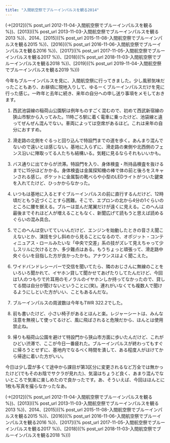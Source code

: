 ```yaml
---
title: "入間航空祭でブルーインパルスを観る2014"
---
```


(→[2012]({% post_url 2012-11-04-入間航空祭でブルーインパルスを観る %})、[2013]({% post_url 2013-11-03-入間航空祭でブルーインパルスを観る2013 %})、2014、[2015]({% post_url 2015-11-08-入間航空祭でブルーインパルスを観る2015 %})、[2016]({% post_url 2016-11-06-入間航空祭でブルーインパルスを観る2016 %})、[2017]({% post_url 2017-11-05-入間航空祭でブルーインパルスを観る2017 %})、[2018]({% post_url 2018-11-03-入間航空祭でブルーインパルスを観る2018 %})、[2019]({% post_url 2019-11-04-入間航空祭でブルーインパルスを観る2019 %}))

今年もブルーインパルスを見に、入間航空祭に行ってきました。少し風邪気味だったこともあり、お昼頃に現地入りして、ゆるーくブルーインパルスだけを見に行った感じ。一昨年と去年に続き、来年の自分への申し送り事項をメモしておきます。

1. 西武池袋線の稲荷山公園駅は例年ものすごく混むので、初めて西武新宿線の狭山市駅から入ってみた。11時ごろ駅に着く電車に乗ったけど、池袋線と違ってぜんぜん混んでない。車両によっては空席があるほど。これは来年の自分におすすめ。

1. 滑走路の北側をぐるっと回り込んで特設門までの道を歩く。あんまり混んでないので遠いとは感じない。基地に入らずに、滑走路の東側や北西側のフェンス沿いに陣取ってる人たちも結構いる。気軽に見るならそれもいいかも。

1. バス通りに出てからが渋滞。特設門を入り、身体検査・所持品検査を抜けるまでに15分ほどかかる。身体検査は金属探知機の棒で体の前と後ろをスキャンされる感じ。ポケットに金属製の靴べらや小型のLEDライトがついた鍵束を入れてたけど、ひっかからなかった。

1. いつもは基地に入るとすぐブルーインパルスの前に直行するんだけど、12時頃だともう近づくことすら困難。そこで、エプロンの北から4分の1ぐらいのところに腰を据える。ブルーは並んだ尾翼だけが遠くに見える。このへんは最後までそれほど人が増えることもなく、新聞広げて読もうと思えば読めるぐらいの混み具合。

1. でこのへんは空いてていいんだけど、エンジンを始動したときの音さえ聞こえないとか、演技を少し斜めから見ることになるので、オポジット・コンティニュアス・ロールみたいな「中央で交差」系の技がズレて見えちゃって少しスリルに欠けるとか、多少難点はある。もうちょっと頑張って、滑走路中央ぐらいを目指した方が良かったかも。アナウンスはよく聞こえた。

1. ワイドバンドレシーバーで交信を聞いてたら、隣のおじさんに無線のことをいろいろ聞かれて、イヤホン貸して聞かせてあげたりしてたんだけど、今回は1人のつもりで片耳用のモノラルのイヤホンしか持ってなかったので、貸してる間は自分が聞けないということに(笑)。連れがいなくても複数人で聞けるようにしといた方がいい、こともあるんだな。

1. ブルーインパルスの周波数は今年もTWR 322.2でした。

1. 前も書いたけど、小さい椅子があるとほんと楽。レジャーシートは、みんな注意を無視して使ってるけど、風に飛ばされると危険だから、ほんとは使用禁止ね。

1. 帰りも稲荷山公園を避けて特設門から狭山市方面に歩いたんだけど、これがひどい渋滞で、ここが今日一番疲れた。ブルーインパルスが終わってもすぐに帰ろうとせずに、基地内でなるべく時間を潰して、ある程度人がはけてから帰途に着いた方がいい。

今日は少し雲が多くて途中から課目が第3区分に変更されるなど万全では無かったけど(でもそのお陰でサクラが見れた)、気温はちょうど良く、あまり混んでないところで気楽に楽しめたので良かったです。あ、そういえば、今回はほんとに1枚も写真を撮らなかったなあ。

(→[2012]({% post_url 2012-11-04-入間航空祭でブルーインパルスを観る %})、[2013]({% post_url 2013-11-03-入間航空祭でブルーインパルスを観る2013 %})、2014、[2015]({% post_url 2015-11-08-入間航空祭でブルーインパルスを観る2015 %})、[2016]({% post_url 2016-11-06-入間航空祭でブルーインパルスを観る2016 %})、[2017]({% post_url 2017-11-05-入間航空祭でブルーインパルスを観る2017 %})、[2018]({% post_url 2018-11-03-入間航空祭でブルーインパルスを観る2018 %}))
